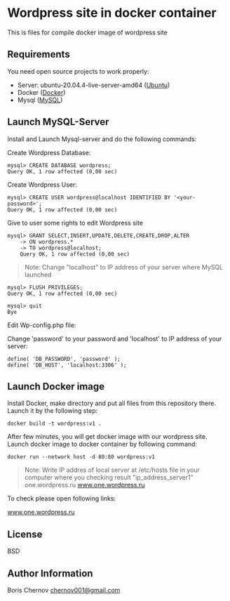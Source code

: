 # Wordpress site in docker container
This is files for compile docker image of wordpress site 

Requirements
-------------

You need open source projects to work properly:

- Server: ubuntu-20.04.4-live-server-amd64 ([Ubuntu])
- Docker ([Docker])
- Mysql ([MySQL])

Launch MySQL-Server
--------------------

Install and Launch Mysql-server and do the following commands:

Create Wordpress Database:
```
mysql> CREATE DATABASE wordpress;
Query OK, 1 row affected (0,00 sec)
```

Create Wordpress User:
```
mysql> CREATE USER wordpress@localhost IDENTIFIED BY '<your-password>';
Query OK, 1 row affected (0,00 sec)
```

Give to user some rights to edit Wordpress site
```
mysql> GRANT SELECT,INSERT,UPDATE,DELETE,CREATE,DROP,ALTER
    -> ON wordpress.*
    -> TO wordpress@localhost;
    Query OK, 1 row affected (0,00 sec)
```
> Note: Change "localhost" to IP address of your server where MySQL launched

```    
mysql> FLUSH PRIVILEGES;
Query OK, 1 row affected (0,00 sec)

mysql> quit
Bye
```

Edit Wp-config.php file: 

Change 'password' to your password and 'localhost' to IP address of your server:

```
define( 'DB_PASSWORD', 'password' );
define( 'DB_HOST', 'localhost:3306' );
```

Launch Docker image
-------------------
Install Docker, make directory and put all files from this repository there.
Launch it by the following step:

```
docker build -t wordpress:v1 .
```

After few minutes, you will get docker image with our wordpress site.
Launch docker image to docker container by following command:

```
docker run --network host -d 80:80 wordpress:v1
```

> Note: Write IP addres of local server at /etc/hosts file in your computer where you checking result
> "ip_address_server1" one.wordpress.ru www.one.wordpress.ru


To check please open following links:

www.one.wordpress.ru

License
--------

BSD

[Ubuntu]: <https://ubuntu.com>
[site1]: <https://one.wordpress.ru>
[Docker]: <https://docs.docker.com>
[MySQL]: <https://dev.mysql.com/doc/>

Author Information
-------------------

Boris Chernov <chernov001@gmail.com>
